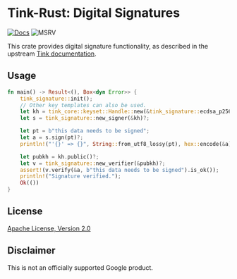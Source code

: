 # Tink-Rust: Digital Signatures

[![Docs](https://img.shields.io/badge/docs-rust-brightgreen?style=for-the-badge)](https://docs.rs/tink-signature)
![MSRV](https://img.shields.io/badge/rustc-1.60+-yellow?style=for-the-badge)

This crate provides digital signature functionality, as described in the upstream
[Tink documentation](https://github.com/google/tink/blob/master/docs/PRIMITIVES.md#digital-signatures).

## Usage

<!-- prettier-ignore-start -->
[embedmd]:# (../examples/signature/src/main.rs Rust /fn main/ /^}/)
```Rust
fn main() -> Result<(), Box<dyn Error>> {
    tink_signature::init();
    // Other key templates can also be used.
    let kh = tink_core::keyset::Handle::new(&tink_signature::ecdsa_p256_key_template())?;
    let s = tink_signature::new_signer(&kh)?;

    let pt = b"this data needs to be signed";
    let a = s.sign(pt)?;
    println!("'{}' => {}", String::from_utf8_lossy(pt), hex::encode(&a));

    let pubkh = kh.public()?;
    let v = tink_signature::new_verifier(&pubkh)?;
    assert!(v.verify(&a, b"this data needs to be signed").is_ok());
    println!("Signature verified.");
    Ok(())
}
```
<!-- prettier-ignore-end -->

## License

[Apache License, Version 2.0](http://www.apache.org/licenses/LICENSE-2.0)

## Disclaimer

This is not an officially supported Google product.
